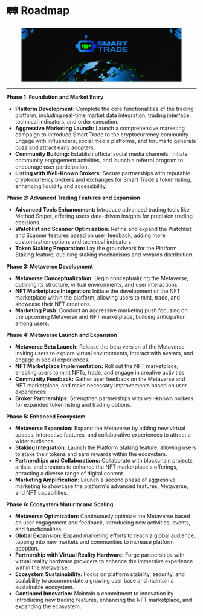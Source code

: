 # 🛤 Roadmap

<figure><img src="../.gitbook/assets/covergitbook (1).png" alt=""><figcaption></figcaption></figure>

***

**Phase 1: Foundation and Market Entry**&#x20;

* **Platform Development:** Complete the core functionalities of the trading platform, including real-time market data integration, trading interface, technical indicators, and order execution.
* **Aggressive Marketing Launch:** Launch a comprehensive marketing campaign to introduce Smart Trade to the cryptocurrency community. Engage with influencers, social media platforms, and forums to generate buzz and attract early adopters.
* **Community Building:** Establish official social media channels, initiate community engagement activities, and launch a referral program to encourage user participation.
* **Listing with Well-Known Brokers:** Secure partnerships with reputable cryptocurrency brokers and exchanges for Smart Trade's token listing, enhancing liquidity and accessibility.

**Phase 2: Advanced Trading Features and Expansion**&#x20;

* **Advanced Tools Enhancement:** Introduce advanced trading tools like Method Sniper, offering users data-driven insights for precision trading decisions.
* **Watchlist and Scanner Optimization:** Refine and expand the Watchlist and Scanner features based on user feedback, adding more customization options and technical indicators.
* **Token Staking Preparation:** Lay the groundwork for the Platform Staking feature, outlining staking mechanisms and rewards distribution.

**Phase 3: Metaverse Development**&#x20;

* **Metaverse Conceptualization:** Begin conceptualizing the Metaverse, outlining its structure, virtual environments, and user interactions.
* **NFT Marketplace Integration:** Initiate the development of the NFT marketplace within the platform, allowing users to mint, trade, and showcase their NFT creations.
* **Marketing Push:** Conduct an aggressive marketing push focusing on the upcoming Metaverse and NFT marketplace, building anticipation among users.

**Phase 4: Metaverse Launch and Expansion**&#x20;

* **Metaverse Beta Launch:** Release the beta version of the Metaverse, inviting users to explore virtual environments, interact with avatars, and engage in social experiences.
* **NFT Marketplace Implementation:** Roll out the NFT marketplace, enabling users to mint NFTs, trade, and engage in creative activities.
* **Community Feedback:** Gather user feedback on the Metaverse and NFT marketplace, and make necessary improvements based on user experiences.
* **Broker Partnerships:** Strengthen partnerships with well-known brokers for expanded token listing and trading options.

**Phase 5: Enhanced Ecosystem**&#x20;

* **Metaverse Expansion:** Expand the Metaverse by adding new virtual spaces, interactive features, and collaborative experiences to attract a wider audience.
* **Staking Integration:** Launch the Platform Staking feature, allowing users to stake their tokens and earn rewards within the ecosystem.
* **Partnerships and Collaborations:** Collaborate with blockchain projects, artists, and creators to enhance the NFT marketplace's offerings, attracting a diverse range of digital content.
* **Marketing Amplification:** Launch a second phase of aggressive marketing to showcase the platform's advanced features, Metaverse, and NFT capabilities.

**Phase 6: Ecosystem Maturity and Scaling**&#x20;

* **Metaverse Optimization:** Continuously optimize the Metaverse based on user engagement and feedback, introducing new activities, events, and functionalities.
* **Global Expansion:** Expand marketing efforts to reach a global audience, tapping into new markets and communities to increase platform adoption.
* **Partnership with Virtual Reality Hardware:** Forge partnerships with virtual reality hardware providers to enhance the immersive experience within the Metaverse.
* **Ecosystem Sustainability:** Focus on platform stability, security, and scalability to accommodate a growing user base and maintain a sustainable ecosystem.
* **Continued Innovation:** Maintain a commitment to innovation by introducing new trading features, enhancing the NFT marketplace, and expanding the ecosystem.
